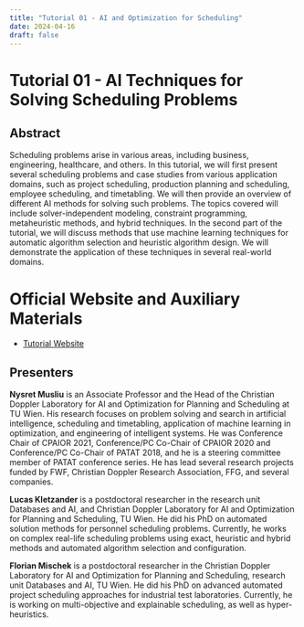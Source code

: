 ```yaml
---
title: "Tutorial 01 - AI and Optimization for Scheduling"
date: 2024-04-16
draft: false
---
```

# Tutorial 01 - AI Techniques for Solving Scheduling Problems

## Abstract

Scheduling problems arise in various areas, including business, engineering, healthcare, and others. In this tutorial, 
we will first present several scheduling problems and case studies from various application domains, such as project 
scheduling, production planning and scheduling, employee scheduling, and timetabling. We will then provide an overview 
of different AI methods for solving such problems. The topics covered will include solver-independent modeling, 
constraint programming, metaheuristic methods, and hybrid techniques. In the second part of the tutorial, we will 
discuss methods that use machine learning techniques for automatic algorithm selection and heuristic algorithm design. 
We will demonstrate the application of these techniques in several real-world domains.

# Official Website and Auxiliary Materials

- [Tutorial Website](https://url.au.m.mimecastprotect.com/s/XJ_dCNLwzjFNkQkO4Hmu9hj?domain=cdlab-artis.dbai.tuwien.ac.at)

## Presenters

**Nysret Musliu** is an Associate Professor and the Head of the Christian Doppler Laboratory for AI and Optimization 
for Planning and Scheduling at TU Wien. His research focuses on problem solving and search in artificial intelligence, 
scheduling and timetabling, application of machine learning in optimization, and engineering of intelligent systems. 
He was Conference Chair of CPAIOR 2021, Conference/PC Co-Chair of CPAIOR 2020 and Conference/PC Co-Chair of PATAT 2018, 
and he is a steering committee member of PATAT conference series. He has lead several research projects funded by FWF, 
Christian Doppler Research Association, FFG, and several companies.

**Lucas Kletzander** is a postdoctoral researcher in the research unit Databases and AI, and Christian Doppler Laboratory 
for AI and Optimization for Planning and Scheduling, TU Wien. He did his PhD on automated solution methods for personnel 
scheduling problems. Currently, he works on complex real-life scheduling problems using exact, heuristic and hybrid 
methods and automated algorithm selection and configuration.

**Florian Mischek** is a postdoctoral researcher in the Christian Doppler Laboratory for AI and Optimization for Planning 
and Scheduling, research unit Databases and AI, TU Wien. He did his PhD on advanced automated project scheduling 
approaches for industrial test laboratories. Currently, he is working on multi-objective and explainable scheduling, as 
well as hyper-heuristics.